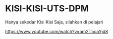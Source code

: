 # KISI-KISI-UTS-DPM
Hanya sekedar Kisi Kisi Saja, silahkan di pelajari

https://www.youtube.com/watch?v=am2T5oaYjd8
